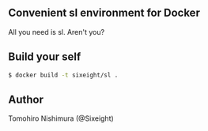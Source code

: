 ## Convenient sl environment for Docker

All you need is sl. Aren't you?

## Build your self

```sh
$ docker build -t sixeight/sl .
```

## Author
Tomohiro Nishimura (@Sixeight)
